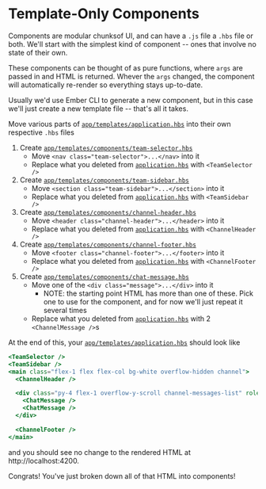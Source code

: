 # Template-Only Components

Components are modular chunksof UI, and can have a `.js` file a `.hbs` file or both. We'll start with the simplest kind of component -- ones that involve no state of their own.

These components can be thought of as pure functions, where `args` are passed in and HTML is returned. Whever the `args` changed, the component will automatically re-render so everything stays up-to-date.

Usually we'd use Ember CLI to generate a new component, but in this case we'll just create a new template file -- that's all it takes.

Move various parts of [`app/templates/application.hbs`](../app/templates/application.hbs) into their own respective `.hbs` files

1. Create [`app/templates/components/team-selector.hbs`](../app/templates/components/team-selector.hbs)
   - Move `<nav class="team-selector">...</nav>` into it
   - Replace what you deleted from [`application.hbs`](../app/templates/application.hbs) with `<TeamSelector />`
1. Create [`app/templates/components/team-sidebar.hbs`](../app/templates/components/team-sidebar.hbs)
   - Move `<section class="team-sidebar">...</section>` into it
   - Replace what you deleted from [`application.hbs`](../app/templates/application.hbs) with `<TeamSidebar />`
1. Create [`app/templates/components/channel-header.hbs`](../app/templates/components/channel-header.hbs)
   - Move `<header class="channel-header">...</header>` into it
   - Replace what you deleted from [`application.hbs`](../app/templates/application.hbs) with `<ChannelHeader />`
1. Create [`app/templates/components/channel-footer.hbs`](../app/templates/components/channel-footer.hbs)
   - Move `<footer class="channel-footer">...</footer>` into it
   - Replace what you deleted from [`application.hbs`](../app/templates/application.hbs) with `<ChannelFooter />`
1. Create [`app/templates/components/chat-message.hbs`](../app/templates/components/chat-message.hbs)
   - Move one of the `<div class="message">...</div>` into it
      - NOTE: the starting point HTML has more than one of these. Pick one to use for the component, and for now we'll just repeat it several times 
   - Replace what you deleted from [`application.hbs`](../app/templates/application.hbs) with 2 `<ChannelMessage />`s

At the end of this, your [`app/templates/application.hbs`](../app/templates/application.hbs) should look like

```hbs
<TeamSelector />
<TeamSidebar />
<main class="flex-1 flex flex-col bg-white overflow-hidden channel">
  <ChannelHeader />

  <div class="py-4 flex-1 overflow-y-scroll channel-messages-list" role="list">
    <ChatMessage />
    <ChatMessage />
  </div>

  <ChannelFooter />
</main>
```

and you should see no change to the rendered HTML at http://localhost:4200.

Congrats! You've just broken down all of that HTML into components!
